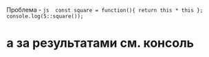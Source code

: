 Проблема - ```js 
const square = function(){ return this * this };
console.log(5::square()); ```


# а за результатами см. консоль

<script src='result.js'></script>
<script src='1.js'></script>
